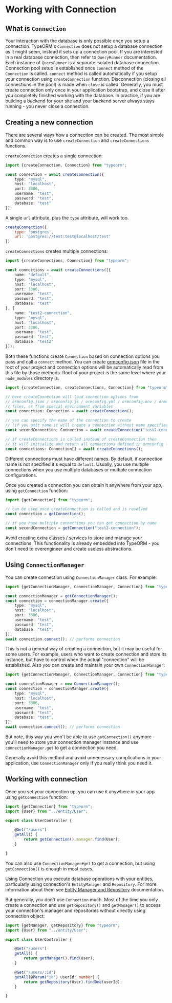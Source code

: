 # Working with Connection

## What is `Connection`

Your interaction with the database is only possible once you setup a connection. TypeORM's `Connection` does not setup a database connection as it might seem, instead it sets up a connection pool. If you are interested in a real database connection, then refer to `QueryRunner` documentation. Each instance of `QueryRunner` is a separate isolated database connection. Connection pool setup is established once `connect` method of the `Connection` is called. `connect` method is called automatically if you setup your connection using `createConnection` function. Disconnection \(closing all connections in the pool\) is made when `close` is called. Generally, you must create connection only once in your application bootstrap, and close it after you completely finished working with the database. In practice, if you are building a backend for your site and your backend server always stays running - you never close a connection.

## Creating a new connection

There are several ways how a connection can be created. The most simple and common way is to use `createConnection` and `createConnections` functions.

`createConnection` creates a single connection:

```typescript
import {createConnection, Connection} from "typeorm";

const connection = await createConnection({
    type: "mysql",
    host: "localhost",
    port: 3306,
    username: "test",
    password: "test",
    database: "test"
});
```

A single `url` attribute, plus the `type` attribute, will work too.

```javascript
createConnection({
    type: 'postgres',
    url: 'postgres://test:test@localhost/test'
})
```

`createConnections` creates multiple connections:

```typescript
import {createConnections, Connection} from "typeorm";

const connections = await createConnections([{
    name: "default",
    type: "mysql",
    host: "localhost",
    port: 3306,
    username: "test",
    password: "test",
    database: "test"
}, {
    name: "test2-connection",
    type: "mysql",
    host: "localhost",
    port: 3306,
    username: "test",
    password: "test",
    database: "test2"
}]);
```

Both these functions create `Connection` based on connection options you pass and call a `connect` method. You can create [ormconfig.json](using-ormconfig.md) file in the root of your project and connection options will be automatically read from this file by those methods. Root of your project is the same level where your `node_modules` directory is.

```typescript
import {createConnection, createConnections, Connection} from "typeorm";

// here createConnection will load connection options from
// ormconfig.json / ormconfig.js / ormconfig.yml / ormconfig.env / ormconfig.xml
// files, or from special environment variables
const connection: Connection = await createConnection();

// you can specify the name of the connection to create
// (if you omit name it will create a connection without name specified)
const secondConnection: Connection = await createConnection("test2-connection");

// if createConnections is called instead of createConnection then
// it will initialize and return all connections defined in ormconfig file
const connections: Connection[] = await createConnections();
```

Different connections must have different names. By default, if connection name is not specified it's equal to `default`. Usually, you use multiple connections when you use multiple databases or multiple connection configurations.

Once you created a connection you can obtain it anywhere from your app, using `getConnection` function:

```typescript
import {getConnection} from "typeorm";

// can be used once createConnection is called and is resolved
const connection = getConnection();

// if you have multiple connections you can get connection by name
const secondConnection = getConnection("test2-connection");
```

Avoid creating extra classes / services to store and manage your connections. This functionality is already embedded into TypeORM - you don't need to overengineer and create useless abstractions.

## Using `ConnectionManager`

You can create connection using `ConnectionManager` class. For example:

```typescript
import {getConnectionManager, ConnectionManager, Connection} from "typeorm";

const connectionManager = getConnectionManager();
const connection = connectionManager.create({
    type: "mysql",
    host: "localhost",
    port: 3306,
    username: "test",
    password: "test",
    database: "test",
});
await connection.connect(); // performs connection
```

This is not a general way of creating a connection, but it may be useful for some users. For example, users who want to create connection and store its instance, but have to control when the actual "connection" will be established. Also you can create and maintain your own `ConnectionManager`:

```typescript
import {getConnectionManager, ConnectionManager, Connection} from "typeorm";

const connectionManager = new ConnectionManager();
const connection = connectionManager.create({
    type: "mysql",
    host: "localhost",
    port: 3306,
    username: "test",
    password: "test",
    database: "test",
});
await connection.connect(); // performs connection
```

But note, this way you won't be able to use `getConnection()` anymore - you'll need to store your connection manager instance and use `connectionManager.get` to get a connection you need.

Generally avoid this method and avoid unnecessary complications in your application, use `ConnectionManager` only if you really think you need it.

## Working with connection

Once you set your connection up, you can use it anywhere in your app using `getConnection` function:

```typescript
import {getConnection} from "typeorm";
import {User} from "../entity/User";

export class UserController {

    @Get("/users")
    getAll() {
        return getConnection().manager.find(User);
    }

}
```

You can also use `ConnectionManager#get` to get a connection, but using `getConnection()` is enough in most cases.

Using Connection you execute database operations with your entities, particularly using connection's `EntityManager` and `Repository`. For more information about them see [Entity Manager and Repository](working-with-entity-manager.md) documentation.

But generally, you don't use `Connection` much. Most of the time you only create a connection and use `getRepository()` and `getManager()` to access your connection's manager and repositories without directly using connection object:

```typescript
import {getManager, getRepository} from "typeorm";
import {User} from "../entity/User";

export class UserController {

    @Get("/users")
    getAll() {
        return getManager().find(User);
    }

    @Get("/users/:id")
    getAll(@Param("id") userId: number) {
        return getRepository(User).findOne(userId);
    }

}
```

